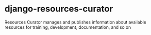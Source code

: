 django-resources-curator
========================

Resources Curator manages and publishes information about available resources for training, development, documentation, and so on